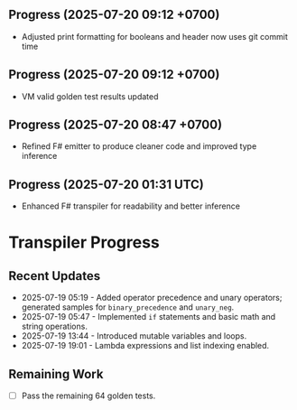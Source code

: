 ## Progress (2025-07-20 09:12 +0700)
- Adjusted print formatting for booleans and header now uses git commit time

## Progress (2025-07-20 09:12 +0700)
- VM valid golden test results updated

## Progress (2025-07-20 08:47 +0700)
- Refined F# emitter to produce cleaner code and improved type inference

## Progress (2025-07-20 01:31 UTC)
- Enhanced F# transpiler for readability and better inference

# Transpiler Progress

## Recent Updates
- 2025-07-19 05:19 - Added operator precedence and unary operators; generated samples for `binary_precedence` and `unary_neg`.
- 2025-07-19 05:47 - Implemented `if` statements and basic math and string operations.
- 2025-07-19 13:44 - Introduced mutable variables and loops.
- 2025-07-19 19:01 - Lambda expressions and list indexing enabled.

## Remaining Work
- [ ] Pass the remaining 64 golden tests.
